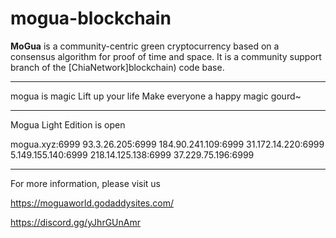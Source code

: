 # mogua-blockchain

**MoGua** is a community-centric green cryptocurrency based on a consensus algorithm for proof of time and space. It is a community support branch of the [ChiaNetwork]blockchain) code base.

***************
mogua is magic
Lift up your life
Make everyone a happy magic gourd~

***************
Mogua Light Edition is open

mogua.xyz:6999
93.3.26.205:6999
184.90.241.109:6999
31.172.14.220:6999
5.149.155.140:6999
218.14.125.138:6999
37.229.75.196:6999

***************

For more information, please visit us

https://moguaworld.godaddysites.com/

https://discord.gg/yJhrGUnAmr


